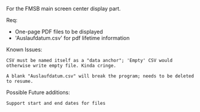 For the FMSB main screen center display part.

Req: 
- One-page PDF files to be displayed
- 'Auslaufdatum.csv' for pdf lifetime information

Known Issues:

    CSV must be named itself as a "data anchor"; 'Empty' CSV would otherwise write empty file. Kinda cringe. 

    A blank "Auslaufdatum.csv" will break the program; needs to be deleted to resume.

Possible Future additions:

    Support start and end dates for files